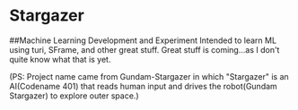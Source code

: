 # Stargazer
##Machine Learning Development and Experiment
Intended to learn ML using turi, SFrame, and other great stuff.
Great stuff is coming...as I don't quite know what that is yet.

(PS: Project name came from Gundam-Stargazer in which "Stargazer" is an AI(Codename 401) that 
reads human input and drives the robot(Gundam Stargazer) to explore outer space.)
